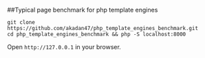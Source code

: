 ##Typical page benchmark for php template engines

    git clone https://github.com/akadan47/php_template_engines_benchmark.git
    cd php_template_engines_benchmark && php -S localhost:8000

Open `http://127.0.0.1` in your browser.